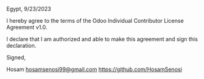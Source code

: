 Egypt, 9/23/2023

I hereby agree to the terms of the Odoo Individual Contributor License
Agreement v1.0.

I declare that I am authorized and able to make this agreement and sign this
declaration.

Signed,

Hosam hosamsenosi99@gmail.com https://github.com/HosamSenosi